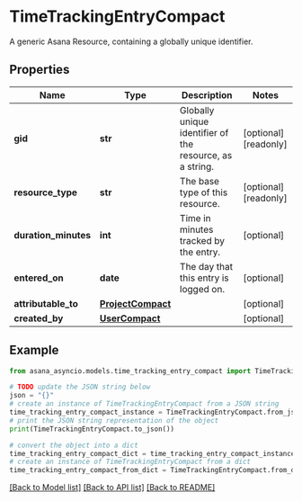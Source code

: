 # TimeTrackingEntryCompact

A generic Asana Resource, containing a globally unique identifier.

## Properties

Name | Type | Description | Notes
------------ | ------------- | ------------- | -------------
**gid** | **str** | Globally unique identifier of the resource, as a string. | [optional] [readonly] 
**resource_type** | **str** | The base type of this resource. | [optional] [readonly] 
**duration_minutes** | **int** | Time in minutes tracked by the entry. | [optional] 
**entered_on** | **date** | The day that this entry is logged on. | [optional] 
**attributable_to** | [**ProjectCompact**](.md) |  | [optional] 
**created_by** | [**UserCompact**](UserCompact.md) |  | [optional] 

## Example

```python
from asana_asyncio.models.time_tracking_entry_compact import TimeTrackingEntryCompact

# TODO update the JSON string below
json = "{}"
# create an instance of TimeTrackingEntryCompact from a JSON string
time_tracking_entry_compact_instance = TimeTrackingEntryCompact.from_json(json)
# print the JSON string representation of the object
print(TimeTrackingEntryCompact.to_json())

# convert the object into a dict
time_tracking_entry_compact_dict = time_tracking_entry_compact_instance.to_dict()
# create an instance of TimeTrackingEntryCompact from a dict
time_tracking_entry_compact_from_dict = TimeTrackingEntryCompact.from_dict(time_tracking_entry_compact_dict)
```
[[Back to Model list]](../README.md#documentation-for-models) [[Back to API list]](../README.md#documentation-for-api-endpoints) [[Back to README]](../README.md)


